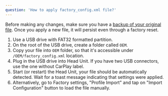 ```yaml
---
question: 'How to apply factory_config.xml file?'
---
```

Before making any changes, make sure you have a [backup of your original file](/headunits/faq/ksw/pull-factory-config). Once you apply a new file, it will persist even through a factory reset.

1. Use a USB drive with FAT32 formatted partition.
2. On the root of the USB drive, create a folder called `OEM`.
3. Copy your file into `OEM` folder, so that it's accessible under `/OEM/factory_config.xml` location.
4. Plug in the USB drive into Head Unit. If you have two USB connectors, use the one without CarPlay label.
5. Start (or restart) the Head Unit, your file should be automatically detected. Wait for a toast message indicating that settings were applied.
6. Alternatively, go to Factory settings, "Profile Import" and tap on "Import Configuration" button to load the file manually.
